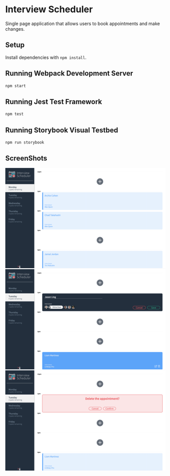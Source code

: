 # Interview Scheduler

Single page application that allows users to book appointments and make changes. 

## Setup

Install dependencies with `npm install`.

## Running Webpack Development Server

```sh
npm start
```

## Running Jest Test Framework

```sh
npm test
```

## Running Storybook Visual Testbed

```sh
npm run storybook
```
## ScreenShots
![Home Page](https://github.com/LingJason/scheduler/blob/master/doc/HomePage.png?raw=true)
![Making an Appointment](https://github.com/LingJason/scheduler/blob/master/doc/Appointment.png?raw=true)
![Confirming to delete](https://github.com/LingJason/scheduler/blob/master/doc/Confirmation.png?raw=true)
